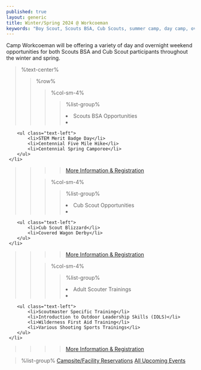 ```yaml
---
published: true
layout: generic
title: Winter/Spring 2024 @ Workcoeman
keywords: "Boy Scout, Scouts BSA, Cub Scouts, summer camp, day camp, overview, Scouting, Winter/Spring 2024, Overnight Camping, Merit Badges"
---
```


Camp Workcoeman will be offering a variety of day and overnight weekend opportunities for both Scouts BSA and Cub Scout participants throughout the winter and spring.

> %text-center%
>> %row%
>>> %col-sm-4%
>>>> %list-group%
>>>> <li class="list-group-item active h3">Scouts BSA Opportunities</li>
>>>> <li class="list-group-item">
        <ul class="text-left">
            <li>STEM Merit Badge Day</li>
            <li>Centennial Five Mile Hike</li>
            <li>Centennial Spring Camporee</li>
        </ul>
     </li>
>>>> <a href="{{ site.url }}/scouts-bsa/year-round-programs/" class="list-group-item">More Information & Registration</a>
>>
>>> %col-sm-4%
>>>> %list-group%
>>>> <li class="list-group-item active h3">Cub Scout Opportunities</li>
>>>> <li class="list-group-item">
        <ul class="text-left">
            <li>Cub Scout Blizzard</li>
            <li>Covered Wagon Derby</li>
        </ul>
     </li>
>>>> <a href="{{ site.url }}/cub-scouts/year-round-programs/" class="list-group-item">More Information & Registration</a>
>>
>>> %col-sm-4%
>>>> %list-group%
>>>> <li class="list-group-item active h3">Adult Scouter Trainings</li>
>>>> <li class="list-group-item">
        <ul class="text-left">
            <li>Scoutmaster Specific Training</li>
            <li>Introduction to Outdoor Leadership Skills (IOLS)</li>
            <li>Wilderness First Aid Training</li>
            <li>Various Shooting Sports Trainings</li>
        </ul>
     </li>
>>>> <a href="{{ site.url }}/training/" class="list-group-item">More Information & Registration</a>

> %list-group%
> <a href="{{ site.url }}/short-term-camping/" class="list-group-item">Campsite/Facility Reservations</a>
> <a href="{{ site.url }}/year-round-programs/events/" class="list-group-item">All Upcoming Events</a>

